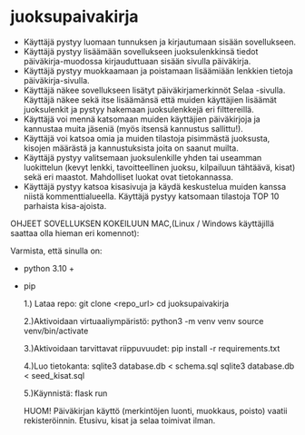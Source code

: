 # juoksupaivakirja

- Käyttäjä pystyy luomaan tunnuksen ja kirjautumaan sisään sovellukseen.
- Käyttäjä pystyy lisäämään sovellukseen juoksulenkkinsä tiedot päiväkirja-muodossa kirjauduttuaan sisään sivulla päiväkirja.
- Käyttäjä pystyy muokkaamaan ja poistamaan lisäämiään lenkkien tietoja päiväkirja-sivulla.
- Käyttäjä näkee sovellukseen lisätyt päiväkirjamerkinnöt Selaa -sivulla. Käyttäjä näkee sekä itse lisäämänsä että muiden käyttäjien lisäämät juoksulenkit ja pystyy hakemaan juoksulenkkejä eri filttereillä.
- Käyttäjä voi mennä katsomaan muiden käyttäjien päiväkirjoja ja kannustaa muita jäseniä (myös itsensä kannustus sallittu!).
- Käyttäjä voi katsoa omia ja muiden tilastoja pisimmästä juoksusta, kisojen määrästä ja kannustuksista joita on saanut muilta.
- Käyttäjä pystyy valitsemaan juoksulenkille yhden tai useamman luokittelun (kevyt lenkki, tavoitteellinen juoksu, kilpailuun tähtäävä, kisat) sekä eri maastot. Mahdolliset luokat ovat tietokannassa.
- Käyttäjä pystyy katsoa kisasivuja ja käydä keskustelua muiden kanssa niistä kommenttialueella. Käyttäjä pystyy katsomaan tilastoja TOP 10 parhaista kisa-ajoista.


OHJEET SOVELLUKSEN KOKEILUUN MAC,(Linux / Windows käyttäjillä saattaa olla hieman eri komennot):

Varmista, että sinulla on:
- python 3.10 +
- pip

  1.) Lataa repo:
     git clone <repo_url>
     cd juoksupaivakirja

  2.)Aktivoidaan virtuaaliympäristö:
    python3 -m venv venv
    source venv/bin/activate

  3.)Aktivoidaan tarvittavat riippuvuudet:
    pip install -r requirements.txt

  4.)Luo tietokanta:
    sqlite3 database.db < schema.sql
    sqlite3 database.db < seed_kisat.sql

  5.)Käynnistä:
    flask run

  HUOM! Päiväkirjan käyttö (merkintöjen luonti, muokkaus, poisto) vaatii rekisteröinnin. Etusivu, kisat ja selaa toimivat ilman.
